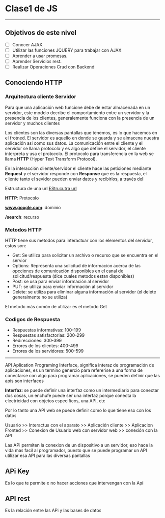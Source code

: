 # Clase1 de JS
---
## Objetivos de este nivel
- [ ] Conocer AJAX.
- [ ] Utilizar las funciones JQUERY para trabajar con AJAX
- [ ] Aprender a usar promesas.
- [ ] Aprender Servicios rest.
- [ ] Realizar Operaciones Crud con Backend

## Conociendo HTTP
### Arquitectura cliente Servidor
Para que una aplicación web funcione debe de estar almacenada en un servidor, este modelo decribe el comportamiento entre un servidor y la presencia de los clientes, generalemente funciona con la presencia de un servidor y muchos clientes 

Los clientes son las diversas pantallas que tenemos, es lo que hacemos en el frotned. El servidor es aquello en donde se guarda y se almacena nuestra aplicación asi como sus datos. La comunicación entre el cliente y el servidor se llama protocolo y es algo que define el servidor, el cliente interpreta y usa el protocolo. El protocolo para transferencia en la web se llama **HTTP** (Hyper Text Transform Protocol).

En la interacción cliente/servidor el cliente hace las peticiones mediante **Request** y el servidor responde con **Response** que es la respuesta, el cliente tanto el sevidor pueden enviar datos y recibirlos, a través del 

Estructura de una url
[EStrucutra url](https://superadmin.es/blog/que-es/direccion-web-url/#:~:text=El%20formato%20de%20una%20URL,para%20escribir%20una%20direcci%C3%B3n%20conocida.)

**HTTP**: Protocolo

**www.google.com**: dominio

**/search**: recurso

### Metodos HTTP
HTTP tiene sus metodos para interactuar con los elementos del servidor, estos son: 
- Get: Se utiliza para solicitar un archivo o recurso que se encuentra en el servior
- Options: Representa una solicitud de informacion  acerca de las opcciones de comunicación disponibles en el canal de solicitud/respuesta (dice cuales metodos estan disponibles)
- Post: se usa para enviar información al servidor
- PUT: se utiliza para enviar información al servidor
- Delete: se utiliza para eliminar alguna información al servidor (el delete generalmente no se utiliza)

El metodo más común de utilizar es el metodo Get

### Codigos de Respuesta
- Respuestas informativas: 100-199
- Respuestas satisfactorias: 200-299
- Redirecciones: 300-399
- Errores de los clientes: 400-499
- Errores de los servidores: 500-599
---
API
Aplication Programing Interface, significa interaz de programación de aplicaciones, es un termino genercio para refererise a una forma de conectarse con algo para programar aplicaciones, se pueden definir que las apis son interfaces

**Interfaz**: se puede definir una interfaz como un intermediario para conectar dos cosas, un enchufe puede ser una interfaz porque conecta la electricidad con objetos especificos, una API, etc

Por lo tanto una API web se puede definir como lo que tiene eso con los datos 

Usuario >> Interactua con el aparato >> Aplicación cliente >> Aplicacion Fronted >> Conexion de Usuario web con servidor web >> conexión con la API

Las API permiten la conexion de un dispositivo a un servidor, eso hace la vida mas facil al programador, puesto que se puede programar un API utilizar esa API para las diversas pantallas
## APi Key

Es lo que te permite o no hacer acciones que intervengan con la Api

## API rest

Es la relación entre las APi y las bases de datos